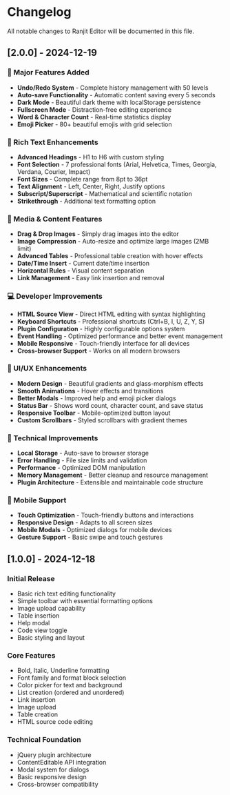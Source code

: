 # Changelog

All notable changes to Ranjit Editor will be documented in this file.

## [2.0.0] - 2024-12-19

### 🚀 Major Features Added
- **Undo/Redo System** - Complete history management with 50 levels
- **Auto-save Functionality** - Automatic content saving every 5 seconds
- **Dark Mode** - Beautiful dark theme with localStorage persistence
- **Fullscreen Mode** - Distraction-free editing experience
- **Word & Character Count** - Real-time statistics display
- **Emoji Picker** - 80+ beautiful emojis with grid selection

### 📝 Rich Text Enhancements
- **Advanced Headings** - H1 to H6 with custom styling
- **Font Selection** - 7 professional fonts (Arial, Helvetica, Times, Georgia, Verdana, Courier, Impact)
- **Font Sizes** - Complete range from 8pt to 36pt
- **Text Alignment** - Left, Center, Right, Justify options
- **Subscript/Superscript** - Mathematical and scientific notation
- **Strikethrough** - Additional text formatting option

### 🎨 Media & Content Features
- **Drag & Drop Images** - Simply drag images into the editor
- **Image Compression** - Auto-resize and optimize large images (2MB limit)
- **Advanced Tables** - Professional table creation with hover effects
- **Date/Time Insert** - Current date/time insertion
- **Horizontal Rules** - Visual content separation
- **Link Management** - Easy link insertion and removal

### 💻 Developer Improvements
- **HTML Source View** - Direct HTML editing with syntax highlighting
- **Keyboard Shortcuts** - Professional shortcuts (Ctrl+B, I, U, Z, Y, S)
- **Plugin Configuration** - Highly configurable options system
- **Event Handling** - Optimized performance and better event management
- **Mobile Responsive** - Touch-friendly interface for all devices
- **Cross-browser Support** - Works on all modern browsers

### 🎨 UI/UX Enhancements
- **Modern Design** - Beautiful gradients and glass-morphism effects
- **Smooth Animations** - Hover effects and transitions
- **Better Modals** - Improved help and emoji picker dialogs
- **Status Bar** - Shows word count, character count, and save status
- **Responsive Toolbar** - Mobile-optimized button layout
- **Custom Scrollbars** - Styled scrollbars with gradient themes

### 🔧 Technical Improvements
- **Local Storage** - Auto-save to browser storage
- **Error Handling** - File size limits and validation
- **Performance** - Optimized DOM manipulation
- **Memory Management** - Better cleanup and resource management
- **Plugin Architecture** - Extensible and maintainable code structure

### 📱 Mobile Support
- **Touch Optimization** - Touch-friendly buttons and interactions
- **Responsive Design** - Adapts to all screen sizes
- **Mobile Modals** - Optimized dialogs for mobile devices
- **Gesture Support** - Basic swipe and touch gestures

## [1.0.0] - 2024-12-18

### Initial Release
- Basic rich text editing functionality
- Simple toolbar with essential formatting options
- Image upload capability
- Table insertion
- Help modal
- Code view toggle
- Basic styling and layout

### Core Features
- Bold, Italic, Underline formatting
- Font family and format block selection
- Color picker for text and background
- List creation (ordered and unordered)
- Link insertion
- Image upload
- Table creation
- HTML source code editing

### Technical Foundation
- jQuery plugin architecture
- ContentEditable API integration
- Modal system for dialogs
- Basic responsive design
- Cross-browser compatibility